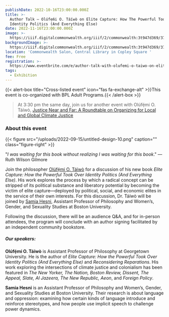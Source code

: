 ```yaml
---
publishDate: 2022-10-16T23:00:00.000Z
title: >-
  Author Talk — Olúfẹ́mi O. Táíwò on Elite Capture: How The Powerful Took Over
  Identity Politics (And Everything Else)
date: 2022-11-16T23:00:00.000Z
image: >-
  https://iiif.digitalcommonwealth.org/iiif/2/commonwealth:3t947d369/377,803,3378,1799/,1200/0/default.jpg
backgroundImage: >-
  https://iiif.digitalcommonwealth.org/iiif/2/commonwealth:3t947d369/377,803,3378,1799/,1200/0/default.jpg
location: 'Commonwealth Salon, Central Library in Copley Square '
fee: Free
registration: >-
  https://www.eventbrite.com/e/author-talk-with-olufemi-o-taiwo-on-elite-capture-tickets-419828557517
tags:
  - Exhibition
---
```


{{< alert-box title="Cross-listed event" icon="fas fa-exchange-alt" >}}This event is co-organized with BPL Adult Programs.{{< /alert-box >}}

> At 3:30 pm the same day, join us for another event with Olúfẹ́mi O. Táíwò, [Justice Near and Far: A Roundtable on Organizing for Local and Global Climate Justice]()

### About this event

{{< figure src="/uploads/2022-09-15/untitled-design-10.png" caption="" class="figure-right" >}}

"*I was waiting for this book without realizing I was waiting for this book*." — Ruth Wilson Gilmore

Join the philosopher [Olúfẹ́mi O. Táíwò](http://www.olufemiotaiwo.com) for a discussion of his new book *Elite Capture: How the Powerful Took Over Identity Politics (And Everything Else)*. His work explores the process by which a radical concept can be stripped of its political substance and liberatory potential by becoming the victim of elite capture—deployed by political, social, and economic elites in the service of their own interests. For this discussion, Dr. Táíwò will be joined by [Samia Hesni](http://www.samiahesni.com/), Assistant Professor of Philosophy and Women’s, Gender, and Sexuality Studies at Boston University.

Following the discussion, there will be an audience Q\&A, and for in-person attendees, the program will conclude with an author signing facilitated by an independent community bookstore.

##### Our speakers:

**Olúfẹ́mi O. Táíwò** is Assistant Professor of Philosophy at Georgetown University. He is the author of *Elite Capture: How the Powerful Took Over Identity Politics (And Everything Else)* and *Reconsidering Reparations*. His work exploring the intersections of climate justice and colonialism has been featured in *The New Yorker, The Nation, Boston Review, Dissent, The Appeal, Slate, Al Jazeera, The New Republic, Aeon*, and *Foreign Policy*.

**Samia Hesni** is an Assistant Professor of Philosophy and Women’s, Gender, and Sexuality Studies at Boston University. Their research is about language and oppression: examining how certain kinds of language introduce and reinforce stereotypes, and how people use implicit speech to challenge power dynamics.
